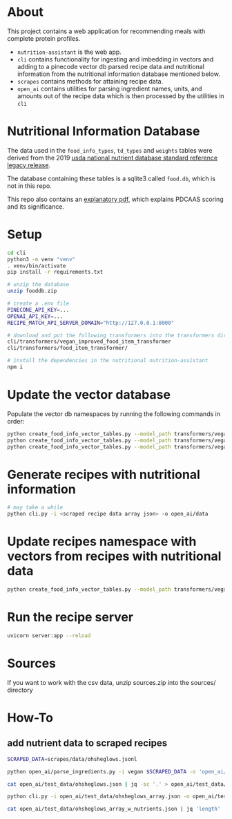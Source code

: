 # About

This project contains a web application for recommending meals with complete protein profiles.
- `nutrition-assistant` is the web app.
- `cli` contains functionality for ingesting and imbedding in vectors and adding to a pinecode vector db parsed recipe data and nutritional information from the nutritional information database mentioned below.
- `scrapes` contains methods for attaining recipe data.
- `open_ai` contains utilities for parsing ingredient names, units, and amounts out of the recipe data which is then processed by the utilities in `cli`


# Nutritional Information Database
The data used in the `food_info_types`, `td_types` and `weights` tables were derived from the 2019 [usda national nutrient database standard reference legacy release](https://data.nal.usda.gov/dataset/usda-national-nutrient-database-standard-reference-legacy-release).

The database containing these tables is a sqlite3 called `food.db`, which is not in this repo.

This repo also contains an [explanatory pdf](Calculating-PDCAAS-for-Percent-Protein-Slide-Deck.pdf), which explains PDCAAS scoring and its significance.

# Setup

```sh
cd cli
python3 -m venv "venv"
. venv/bin/activate
pip install -r requirements.txt

# unzip the database
unzip fooddb.zip

# create a .env file
PINECONE_API_KEY=...
OPENAI_API_KEY=...
RECIPE_MATCH_API_SERVER_DOMAIN="http://127.0.0.1:8000"

# download and put the following transformers into the transformers directory
cli/transformers/vegan_improved_food_item_transformer
cli/transformers/food_item_transformer/

# install the dependencies in the nutritional nutrition-assistant
npm i
```

# Update the vector database

Populate the vector db namespaces by running the following commands in order:
```sh
python create_food_info_vector_tables.py --model_path transformers/vegan_improved_food_item_transformer --embed_weights
python create_food_info_vector_tables.py --model_path transformers/vegan_improved_food_item_transformer --embed_td
python create_food_info_vector_tables.py --model_path transformers/vegan_improved_food_item_transformer --embed_food_items
```

# Generate recipes with nutritional information
```sh
# may take a while
python cli.py -i <scraped recipe data array json> -o open_ai/data
```

# Update recipes namespace with vectors from recipes with nutritional data
```sh
python create_food_info_vector_tables.py --model_path transformers/vegan_improved_food_item_transformer --embed_recipes --recipe_paths open_ai/data/<recipe with nutrition info>
```

# Run the recipe server
```sh
uvicorn server:app --reload
```

# Sources
If you want to work with the csv data, unzip sources.zip into the sources/ directory

# How-To

## add nutrient data to scraped recipes

```sh
SCRAPED_DATA=scrapes/data/ohsheglows.jsonl

python open_ai/parse_ingredients.py -i vegan $SCRAPED_DATA -o 'open_ai/test_data'

cat open_ai/test_data/ohsheglows.json | jq -sc '.' > open_ai/test_data/ohsheglows_array.json

python cli.py -i open_ai/test_data/ohsheglows_array.json -o open_ai/test_data

cat open_ai/test_data/ohsheglows_array_w_nutrients.json | jq 'length'
```
